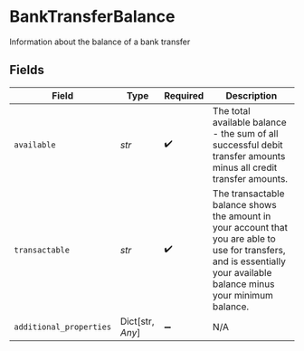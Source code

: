 # BankTransferBalance

Information about the balance of a bank transfer


## Fields

| Field                                                                                                                                                                   | Type                                                                                                                                                                    | Required                                                                                                                                                                | Description                                                                                                                                                             |
| ----------------------------------------------------------------------------------------------------------------------------------------------------------------------- | ----------------------------------------------------------------------------------------------------------------------------------------------------------------------- | ----------------------------------------------------------------------------------------------------------------------------------------------------------------------- | ----------------------------------------------------------------------------------------------------------------------------------------------------------------------- |
| `available`                                                                                                                                                             | *str*                                                                                                                                                                   | :heavy_check_mark:                                                                                                                                                      | The total available balance - the sum of all successful debit transfer amounts minus all credit transfer amounts.                                                       |
| `transactable`                                                                                                                                                          | *str*                                                                                                                                                                   | :heavy_check_mark:                                                                                                                                                      | The transactable balance shows the amount in your account that you are able to use for transfers, and is essentially your available balance minus your minimum balance. |
| `additional_properties`                                                                                                                                                 | Dict[str, *Any*]                                                                                                                                                        | :heavy_minus_sign:                                                                                                                                                      | N/A                                                                                                                                                                     |